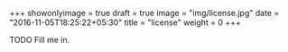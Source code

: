 +++
showonlyimage = true
draft = true
image = "img/license.jpg"
date = "2016-11-05T18:25:22+05:30"
title = "license"
weight = 0
+++

TODO Fill me in.

